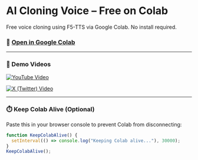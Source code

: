 # AI Cloning Voice – Free on Colab

Free voice cloning using F5-TTS via Google Colab. No install required.

### 🔗 [Open in Google Colab](https://colab.research.google.com/github/NeuralFalconYT/F5-TTS-Demo/blob/main/F5_TTS_Latest.ipynb)

---

### 🎥 Demo Videos

[![YouTube Video](https://img.youtube.com/vi/VwWjg5FKah8/hqdefault.jpg)](https://www.youtube.com/watch?v=VwWjg5FKah8)

[![X (Twitter) Video](https://i.imgur.com/O9D1dKn.jpg)](https://x.com/i/status/1921641460354416664)

---

### ⏱️ Keep Colab Alive (Optional)

Paste this in your browser console to prevent Colab from disconnecting:

```js
function KeepColabAlive() {  
  setInterval(() => console.log("Keeping Colab alive..."), 30000);  
}  
KeepColabAlive();
